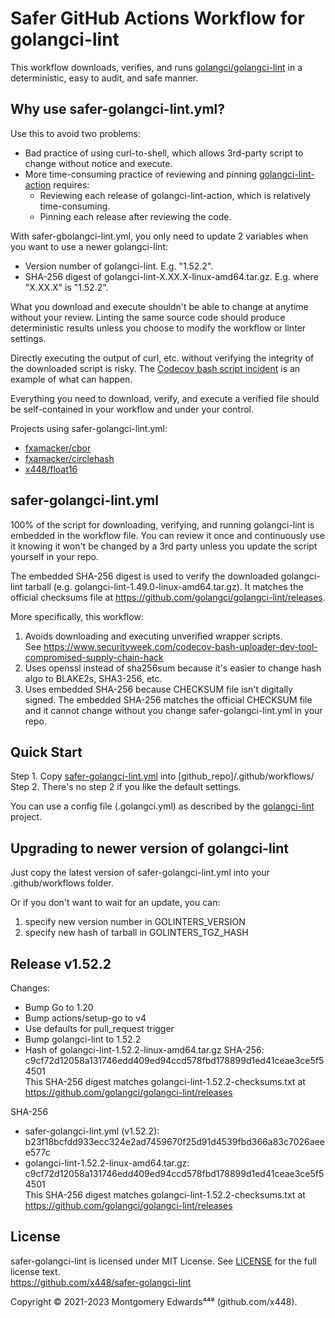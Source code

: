 # Safer GitHub Actions Workflow for golangci-lint

This workflow downloads, verifies, and runs [golangci/golangci-lint](https://github.com/golangci/golangci-lint) in a deterministic, easy to audit, and safe manner.

## Why use safer-golangci-lint.yml?

Use this to avoid two problems:
- Bad practice of using curl-to-shell, which allows 3rd-party script to change without notice and execute.
- More time-consuming practice of reviewing and pinning [golangci-lint-action](https://github.com/golangci/golangci-lint-action) requires:
  - Reviewing each release of golangci-lint-action, which is relatively time-consuming.
  - Pinning each release after reviewing the code.

With safer-gbolangci-lint.yml, you only need to update 2 variables when you want to use a newer golangci-lint:
 - Version number of golangci-lint.  E.g. "1.52.2".
 - SHA-256 digest of golangci-lint-X.XX.X-linux-amd64.tar.gz. E.g. where "X.XX.X" is "1.52.2".

What you download and execute shouldn't be able to change at anytime without your review. Linting the same source code should produce deterministic results unless you choose to modify the workflow or linter settings.

Directly executing the output of curl, etc. without verifying the integrity of the downloaded script is risky.  The [Codecov bash script incident](https://www.securityweek.com/codecov-bash-uploader-dev-tool-compromised-supply-chain-hack) is an example of what can happen.

Everything you need to download, verify, and execute a verified file should be self-contained in your workflow and under your control.

Projects using safer-golangci-lint.yml:
 - [fxamacker/cbor](https://github.com/fxamacker/cbor)
 - [fxamacker/circlehash](https://github.com/fxamacker/circlehash)
 - [x448/float16](https://github.com/x448/float16)

## safer-golangci-lint.yml

100% of the script for downloading, verifying, and running golangci-lint is embedded in the workflow file.  You can review it once and continuously use it knowing it won't be changed by a 3rd party unless you update the script yourself in your repo.

The embedded SHA-256 digest is used to verify the downloaded golangci-lint tarball (e.g. golangci-lint-1.49.0-linux-amd64.tar.gz). It matches the official checksums file at https://github.com/golangci/golangci-lint/releases.

More specifically, this workflow:

1. Avoids downloading and executing unverified wrapper scripts.  
   See https://www.securityweek.com/codecov-bash-uploader-dev-tool-compromised-supply-chain-hack
2. Uses openssl instead of sha256sum because it's easier to change hash algo to BLAKE2s, SHA3-256, etc.
3. Uses embedded SHA-256 because CHECKSUM file isn't digitally signed.  The embedded SHA-256 matches the official CHECKSUM file and it cannot change without you change safer-golangci-lint.yml in your repo.

## Quick Start
Step 1. Copy [safer-golangci-lint.yml](https://raw.githubusercontent.com/x448/safer-golangci-lint/main/safer-golangci-lint.yml) into [github_repo]/.github/workflows/  
Step 2. There's no step 2 if you like the default settings.

You can use a config file (.golangci.yml) as described by the [golangci-lint](https://github.com/golangci/golangci-lint) project.

## Upgrading to newer version of golangci-lint

Just copy the latest version of safer-golangci-lint.yml into your .github/workflows folder.

Or if you don't want to wait for an update, you can:

1. specify new version number in GOLINTERS_VERSION
2. specify new hash of tarball in GOLINTERS_TGZ_HASH

## Release v1.52.2

Changes:
 - Bump Go to 1.20
 - Bump actions/setup-go to v4
 - Use defaults for pull_request trigger
 - Bump golangci-lint to 1.52.2
 - Hash of golangci-lint-1.52.2-linux-amd64.tar.gz
   SHA-256: c9cf72d12058a131746edd409ed94ccd578fbd178899d1ed41ceae3ce5f54501  
   This SHA-256 digest matches golangci-lint-1.52.2-checksums.txt at  
   https://github.com/golangci/golangci-lint/releases

SHA-256
- safer-golangci-lint.yml (v1.52.2): b23f18bcfdd933ecc324e2ad7459670f25d91d4539fbd366a83c7026aeee577c
- golangci-lint-1.52.2-linux-amd64.tar.gz: c9cf72d12058a131746edd409ed94ccd578fbd178899d1ed41ceae3ce5f54501  
  This SHA-256 digest matches golangci-lint-1.52.2-checksums.txt at  
  https://github.com/golangci/golangci-lint/releases


## License

safer-golangci-lint is licensed under MIT License.  See [LICENSE](LICENSE) for the full license text.  
https://github.com/x448/safer-golangci-lint

Copyright © 2021-2023 Montgomery Edwards⁴⁴⁸ (github.com/x448).
